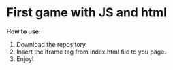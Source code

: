 # First game with JS and html

**How to use:**  
1. Download the repository.
2. Insert the iframe tag from index.html file to you page. 
3. Enjoy!